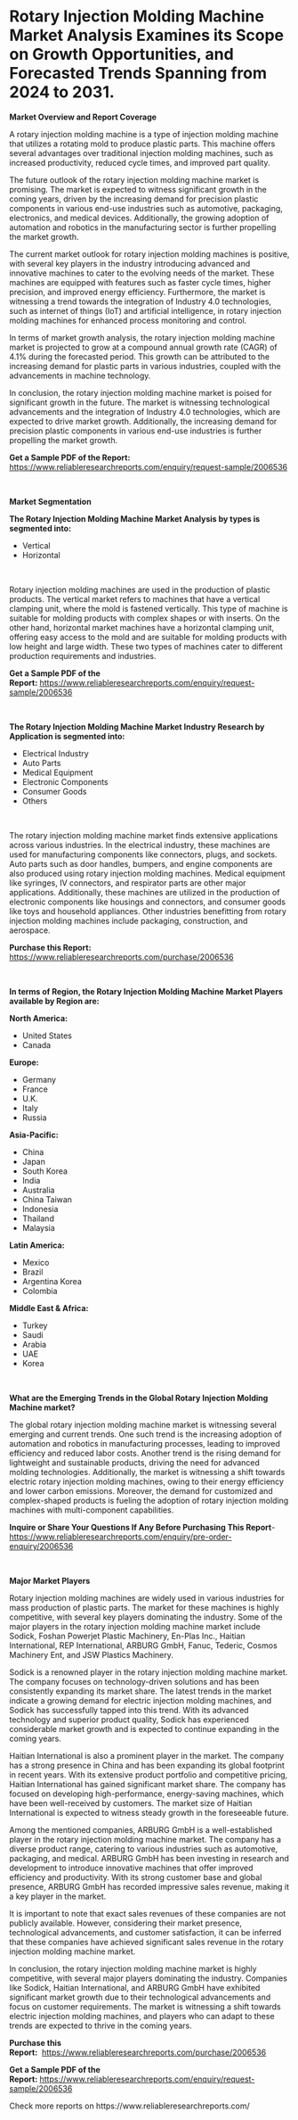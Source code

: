 <p><h1>Rotary Injection Molding Machine Market Analysis Examines its Scope on Growth Opportunities, and Forecasted Trends Spanning from 2024 to 2031.</h1></p><p><strong>Market Overview and Report Coverage</strong></p>
<p><p>A rotary injection molding machine is a type of injection molding machine that utilizes a rotating mold to produce plastic parts. This machine offers several advantages over traditional injection molding machines, such as increased productivity, reduced cycle times, and improved part quality.</p><p>The future outlook of the rotary injection molding machine market is promising. The market is expected to witness significant growth in the coming years, driven by the increasing demand for precision plastic components in various end-use industries such as automotive, packaging, electronics, and medical devices. Additionally, the growing adoption of automation and robotics in the manufacturing sector is further propelling the market growth.</p><p>The current market outlook for rotary injection molding machines is positive, with several key players in the industry introducing advanced and innovative machines to cater to the evolving needs of the market. These machines are equipped with features such as faster cycle times, higher precision, and improved energy efficiency. Furthermore, the market is witnessing a trend towards the integration of Industry 4.0 technologies, such as internet of things (IoT) and artificial intelligence, in rotary injection molding machines for enhanced process monitoring and control.</p><p>In terms of market growth analysis, the rotary injection molding machine market is projected to grow at a compound annual growth rate (CAGR) of 4.1% during the forecasted period. This growth can be attributed to the increasing demand for plastic parts in various industries, coupled with the advancements in machine technology.</p><p>In conclusion, the rotary injection molding machine market is poised for significant growth in the future. The market is witnessing technological advancements and the integration of Industry 4.0 technologies, which are expected to drive market growth. Additionally, the increasing demand for precision plastic components in various end-use industries is further propelling the market growth.</p></p>
<p><strong>Get a Sample PDF of the Report:</strong> <a href="https://www.reliableresearchreports.com/enquiry/request-sample/2006536">https://www.reliableresearchreports.com/enquiry/request-sample/2006536</a></p>
<p>&nbsp;</p>
<p><strong>Market Segmentation</strong></p>
<p><strong>The Rotary Injection Molding Machine Market Analysis by types is segmented into:</strong></p>
<p><ul><li>Vertical</li><li>Horizontal</li></ul></p>
<p>&nbsp;</p>
<p><p>Rotary injection molding machines are used in the production of plastic products. The vertical market refers to machines that have a vertical clamping unit, where the mold is fastened vertically. This type of machine is suitable for molding products with complex shapes or with inserts. On the other hand, horizontal market machines have a horizontal clamping unit, offering easy access to the mold and are suitable for molding products with low height and large width. These two types of machines cater to different production requirements and industries.</p></p>
<p><strong>Get a Sample PDF of the Report:</strong>&nbsp;<a href="https://www.reliableresearchreports.com/enquiry/request-sample/2006536">https://www.reliableresearchreports.com/enquiry/request-sample/2006536</a></p>
<p>&nbsp;</p>
<p><strong>The Rotary Injection Molding Machine Market Industry Research by Application is segmented into:</strong></p>
<p><ul><li>Electrical Industry</li><li>Auto Parts</li><li>Medical Equipment</li><li>Electronic Components</li><li>Consumer Goods</li><li>Others</li></ul></p>
<p>&nbsp;</p>
<p><p>The rotary injection molding machine market finds extensive applications across various industries. In the electrical industry, these machines are used for manufacturing components like connectors, plugs, and sockets. Auto parts such as door handles, bumpers, and engine components are also produced using rotary injection molding machines. Medical equipment like syringes, IV connectors, and respirator parts are other major applications. Additionally, these machines are utilized in the production of electronic components like housings and connectors, and consumer goods like toys and household appliances. Other industries benefitting from rotary injection molding machines include packaging, construction, and aerospace.</p></p>
<p><strong>Purchase this Report:</strong>&nbsp; <a href="https://www.reliableresearchreports.com/purchase/2006536">https://www.reliableresearchreports.com/purchase/2006536</a></p>
<p>&nbsp;</p>
<p><strong>In terms of Region, the Rotary Injection Molding Machine Market Players available by Region are:</strong></p>
<p>
    <p> <strong> North America: </strong>
        <ul>
            <li>United States</li>
            <li>Canada</li>
        </ul>
        </p> 
    <p> <strong> Europe: </strong>
        <ul>
            <li>Germany</li>
            <li>France</li>
            <li>U.K.</li>
            <li>Italy</li>
            <li>Russia</li>
        </ul>
        </p> 
    <p> <strong> Asia-Pacific: </strong>
        <ul>
            <li>China</li>
            <li>Japan</li>
            <li>South Korea</li>
            <li>India</li>
            <li>Australia</li>
            <li>China Taiwan</li>
            <li>Indonesia</li>
            <li>Thailand</li>
            <li>Malaysia</li>
        </ul>
        </p> 
    <p> <strong> Latin America: </strong>
        <ul>
            <li>Mexico</li>
            <li>Brazil</li>
            <li>Argentina Korea</li>
            <li>Colombia</li>
        </ul>
        </p> 
    <p> <strong> Middle East & Africa: </strong>
        <ul>
            <li>Turkey</li>
            <li>Saudi</li>
            <li>Arabia</li>
            <li>UAE</li>
            <li>Korea</li>
        </ul>
    </p>
    </p>
<p>&nbsp;</p>
<p><strong>What are the Emerging Trends in the Global Rotary Injection Molding Machine market?</strong></p>
<p><p>The global rotary injection molding machine market is witnessing several emerging and current trends. One such trend is the increasing adoption of automation and robotics in manufacturing processes, leading to improved efficiency and reduced labor costs. Another trend is the rising demand for lightweight and sustainable products, driving the need for advanced molding technologies. Additionally, the market is witnessing a shift towards electric rotary injection molding machines, owing to their energy efficiency and lower carbon emissions. Moreover, the demand for customized and complex-shaped products is fueling the adoption of rotary injection molding machines with multi-component capabilities.</p></p>
<p><strong>Inquire or Share Your Questions If Any Before Purchasing This Report</strong>- <a href="https://www.reliableresearchreports.com/enquiry/pre-order-enquiry/2006536">https://www.reliableresearchreports.com/enquiry/pre-order-enquiry/2006536</a></p>
<p>&nbsp;</p>
<p><strong>Major Market Players</strong></p>
<p><p>Rotary injection molding machines are widely used in various industries for mass production of plastic parts. The market for these machines is highly competitive, with several key players dominating the industry. Some of the major players in the rotary injection molding machine market include Sodick, Foshan Powerjet Plastic Machinery, En-Plas Inc., Haitian International, REP International, ARBURG GmbH, Fanuc, Tederic, Cosmos Machinery Ent, and JSW Plastics Machinery.</p><p>Sodick is a renowned player in the rotary injection molding machine market. The company focuses on technology-driven solutions and has been consistently expanding its market share. The latest trends in the market indicate a growing demand for electric injection molding machines, and Sodick has successfully tapped into this trend. With its advanced technology and superior product quality, Sodick has experienced considerable market growth and is expected to continue expanding in the coming years.</p><p>Haitian International is also a prominent player in the market. The company has a strong presence in China and has been expanding its global footprint in recent years. With its extensive product portfolio and competitive pricing, Haitian International has gained significant market share. The company has focused on developing high-performance, energy-saving machines, which have been well-received by customers. The market size of Haitian International is expected to witness steady growth in the foreseeable future.</p><p>Among the mentioned companies, ARBURG GmbH is a well-established player in the rotary injection molding machine market. The company has a diverse product range, catering to various industries such as automotive, packaging, and medical. ARBURG GmbH has been investing in research and development to introduce innovative machines that offer improved efficiency and productivity. With its strong customer base and global presence, ARBURG GmbH has recorded impressive sales revenue, making it a key player in the market.</p><p>It is important to note that exact sales revenues of these companies are not publicly available. However, considering their market presence, technological advancements, and customer satisfaction, it can be inferred that these companies have achieved significant sales revenue in the rotary injection molding machine market.</p><p>In conclusion, the rotary injection molding machine market is highly competitive, with several major players dominating the industry. Companies like Sodick, Haitian International, and ARBURG GmbH have exhibited significant market growth due to their technological advancements and focus on customer requirements. The market is witnessing a shift towards electric injection molding machines, and players who can adapt to these trends are expected to thrive in the coming years.</p></p>
<p><strong>Purchase this Report:</strong>&nbsp;&nbsp;<a href="https://www.reliableresearchreports.com/purchase/2006536">https://www.reliableresearchreports.com/purchase/2006536</a></p>
<p></p>
<p><strong>Get a Sample PDF of the Report:</strong>&nbsp;<a href="https://www.reliableresearchreports.com/enquiry/request-sample/2006536">https://www.reliableresearchreports.com/enquiry/request-sample/2006536</a></p>
<p>Check more reports on https://www.reliableresearchreports.com/</p>